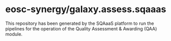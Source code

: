 # eosc-synergy/galaxy.assess.sqaaas
This repository has been generated by the SQAaaS platform to run the pipelines
for the operation of the
Quality Assessment & Awarding (QAA)
module.